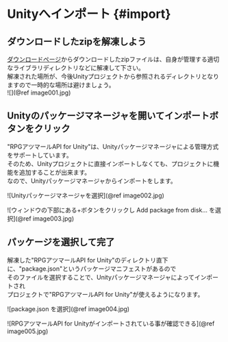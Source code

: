 Unityへインポート {#import}
===

## ダウンロードしたzipを解凍しよう

[ダウンロードページ]からダウンロードしたzipファイルは、自身が管理する適切なライブラリディレクトリなどに解凍して下さい。  
解凍された場所が、今後Unityプロジェクトから参照されるディレクトリとなりますので一時的な場所は避けましょう。  
![](@ref image001.jpg)  

## Unityのパッケージマネージャを開いてインポートボタンをクリック

"RPGアツマールAPI for Unity"は、Unityパッケージマネージャによる管理方式をサポートしています。  
そのため、Unityプロジェクトに直接インポートしなくても、プロジェクトに機能を追加することが出来ます。  
なので、Unityパッケージマネージャからインポートをします。  
  
![Unityパッケージマネージャを選択](@ref image002.jpg)  
  
![ウィンドウの下部にある+ボタンをクリックし Add package from disk... を選択](@ref image003.jpg)  

## パッケージを選択して完了

解凍した"RPGアツマールAPI for Unity"のディレクトリ直下に、"package.json"というパッケージマニフェストがあるので  
そのファイルを選択することで、Unityパッケージマネージャによってインポートされ  
プロジェクトで"RPGアツマールAPI for Unity"が使えるようになります。  
  
![package.json を選択](@ref image004.jpg)  
  
![RPGアツマールAPI for Unityがインポートされている事が確認できる](@ref image005.jpg)  

[ダウンロードページ]: https://bitbucket.org/Sinoa/rpgatsumaruapiforunity/downloads/ "ダウンロードページ"
